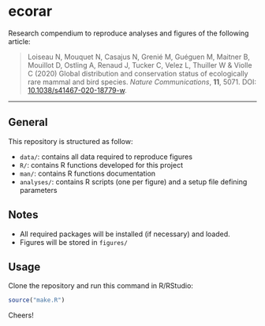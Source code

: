# ecorar

Research compendium to reproduce analyses and figures of the following article:

> Loiseau N, Mouquet N, Casajus N, Grenié M, Guéguen M, Maitner B, Mouillot D, Ostling A, Renaud J, Tucker C, Velez L, Thuiller W & Violle C (2020) Global distribution and conservation status of ecologically rare mammal and bird species. _Nature Communications_, **11**, 5071. DOI: [10.1038/s41467-020-18779-w](http://dx.doi.org/10.1038/s41467-020-18779-w).

<hr />



## General

This repository is structured as follow:

- `data/`: contains all data required to reproduce figures
- `R/`: contains R functions developed for this project
- `man/`: contains R functions documentation
- `analyses/`: contains R scripts (one per figure) and a setup file defining parameters



## Notes

- All required packages will be installed (if necessary) and loaded.
- Figures will be stored in `figures/`



## Usage

Clone the repository and run this command in R/RStudio:

```r
source("make.R")
```

Cheers!
